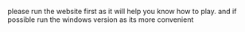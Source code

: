 please run the website first as it will help you know how to play.
and if possible run the windows version as its more convenient
